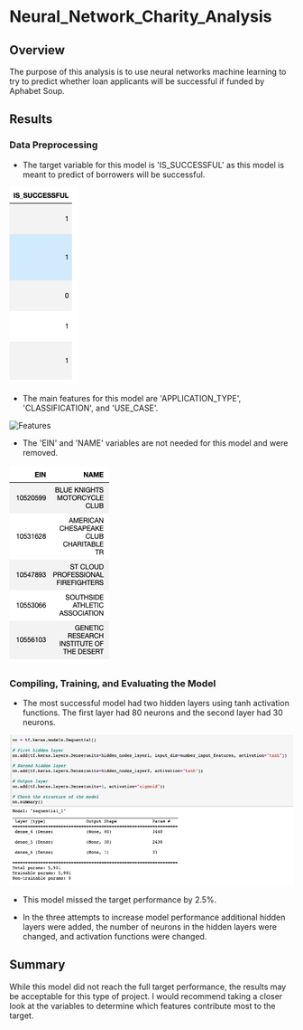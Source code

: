 # Neural_Network_Charity_Analysis

## Overview
The purpose of this analysis is to use neural networks machine learning to try to predict whether loan applicants will be successful if funded by Aphabet Soup.

## Results
### Data Preprocessing
- The target variable for this model is 'IS_SUCCESSFUL' as this model is meant to predict of borrowers will be successful.

![Target Variable](https://github.com/jkannis/Neural_Network_Charity_Analysis/blob/main/Resources/TargetVariable.png)

- The main features for this model are 'APPLICATION_TYPE', 'CLASSIFICATION', and 'USE_CASE'.

![Features](https://github.com/jkannis/Neural_Network_Charity_Analysis/blob/main/Resources/Fig1.png)

- The 'EIN' and 'NAME' variables are not needed for this model and were removed.

![Unneeded Variables](https://github.com/jkannis/Neural_Network_Charity_Analysis/blob/main/Resources/UnneededVariables.png)

### Compiling, Training, and Evaluating the Model
- The most successful model had two hidden layers using tanh activation functions. The first layer had 80 neurons and the second layer had 30 neurons.

![Neural Network](https://github.com/jkannis/Neural_Network_Charity_Analysis/blob/main/Resources/NeuronsLayers.png)

- This model missed the target performance by 2.5%.

- In the three attempts to increase model performance additional hidden layers were added, the number of neurons in the hidden layers were changed, and activation functions were changed.

## Summary

While this model did not reach the full target performance, the results may be acceptable for this type of project. I would recommend taking a closer look at the variables to determine which features contribute most to the target.